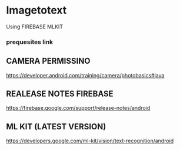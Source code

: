 # Imagetotext
Using FIREBASE MLKIT

### prequesites link
## CAMERA PERMISSINO
https://developer.android.com/training/camera/photobasics#java
<br>
## REALEASE NOTES FIREBASE
https://firebase.google.com/support/release-notes/android
<br>
## ML KIT (LATEST VERSION)
https://developers.google.com/ml-kit/vision/text-recognition/android

